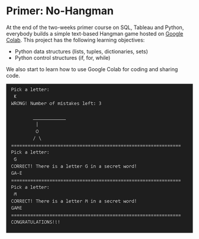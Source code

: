 # Primer: No-Hangman

At the end of the two-weeks primer course on SQL, Tableau and Python, everybody builds a simple text-based Hangman game hosted on [Google Colab](https://colab.research.google.com). This project has the following learning objectives:

- Python data structures (lists, tuples, dictionaries, sets)
- Python control structures (if, for, while)

We also start to learn how to use Google Colab for coding and sharing code.

![image](0_Hangman_game_with_Python/photo_2024-02-27_15-14-05.jpg)
